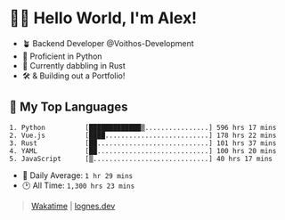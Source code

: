 # 🎷🐛 Hello World, I'm Alex!

- 🪴 Backend Developer @Voithos-Development
- 🐍 Proficient in Python
- 🦀 Currently dabbling in Rust
- 🛠️ & Building out a Portfolio!

## 💚 My Top Languages
```
1. Python          [█████████████▒................] 596 hrs 17 mins
2. Vue.js          [████..........................] 178 hrs 22 mins
3. Rust            [██............................] 101 hrs 37 mins
4. YAML            [██............................] 100 hrs 20 mins
5. JavaScript      [▒.............................] 40 hrs 17 mins
```
- 💪 Daily Average: `1 hr 29 mins`
- 🕑 All Time: `1,300 hrs 23 mins`

> [Wakatime](https://wakatime.com/@lognes) | [lognes.dev](https://lognes.dev)